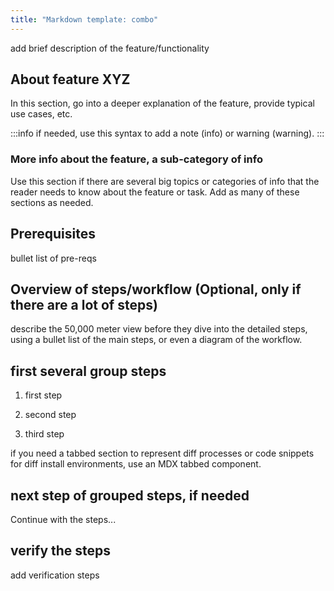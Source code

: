 ```yaml
---
title: "Markdown template: combo"
---
```


add brief description of the feature/functionality

## About feature XYZ

In this section, go into a deeper explanation of the feature, provide typical use cases, etc.

:::info
if needed, use this syntax to add a note (info) or warning (warning).
:::

### More info about the feature, a sub-category of info

Use this section if there are several big topics or categories of info that the reader needs to know about the feature or task. Add as many of these sections as needed.

## Prerequisites

bullet list of pre-reqs

## Overview of steps/workflow (Optional, only if there are a lot of steps)

describe the 50,000 meter view before they dive into the detailed steps, using a bullet list of the main steps, or even a diagram of the workflow.

## first several group steps

1. first step

2. second step

3. third step

if you need a tabbed section to represent diff processes or code snippets for diff install environments, use an MDX tabbed component.

## next step of grouped steps, if needed

Continue with the steps...

## verify the steps

add verification steps
